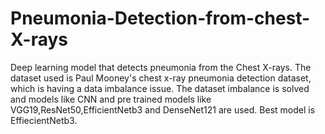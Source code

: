 # Pneumonia-Detection-from-chest-X-rays
Deep learning model that detects pneumonia from the Chest X-rays. The dataset used is Paul Mooney's chest x-ray pneumonia detection dataset, which is having a data imbalance issue. The dataset imbalance is solved and models like CNN and pre trained models like VGG19,ResNet50,EfficientNetb3 and DenseNet121 are used. Best model is EffiecientNetb3.
